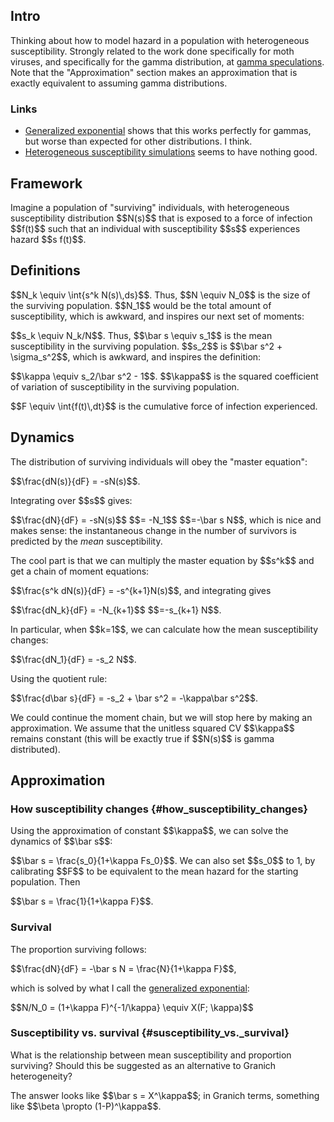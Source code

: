 Intro
-----

Thinking about how to model hazard in a population with heterogeneous
susceptibility. Strongly related to the work done specifically for moth
viruses, and specifically for the gamma distribution, at [gamma
speculations](gamma_speculations "wikilink"). Note that the
\"Approximation\" section makes an approximation that is exactly
equivalent to assuming gamma distributions.

### Links

-   [Generalized exponential](Generalized_exponential "wikilink") shows
    that this works perfectly for gammas, but worse than expected for
    other distributions. I think.
-   [Heterogeneous susceptibility
    simulations](Heterogeneous_susceptibility_simulations "wikilink")
    seems to have nothing good.

Framework
---------

Imagine a population of \"surviving\" individuals, with heterogeneous
susceptibility distribution \$\$N(s)\$\$ that is exposed to a force of
infection \$\$f(t)\$\$ such that an individual with susceptibility
\$\$s\$\$ experiences hazard \$\$s f(t)\$\$.

Definitions
-----------

\$\$N\_k \\equiv \\int{s\^k N(s)\\,ds}\$\$. Thus, \$\$N \\equiv N\_0\$\$
is the size of the surviving population. \$\$N\_1\$\$ would be the total
amount of susceptibility, which is awkward, and inspires our next set of
moments:

\$\$s\_k \\equiv N\_k/N\$\$. Thus, \$\$\\bar s \\equiv s\_1\$\$ is the
mean susceptibility in the surviving population. \$\$s\_2\$\$ is
\$\$\\bar s\^2 + \\sigma\_s\^2\$\$, which is awkward, and inspires the
definition:

\$\$\\kappa \\equiv s\_2/\\bar s\^2 - 1\$\$. \$\$\\kappa\$\$ is the
squared coefficient of variation of susceptibility in the surviving
population.

\$\$F \\equiv \\int{f(t)\\,dt}\$\$ is the cumulative force of infection
experienced.

Dynamics
--------

The distribution of surviving individuals will obey the \"master
equation\":

\$\$\\frac{dN(s)}{dF} = -sN(s)\$\$.

Integrating over \$\$s\$\$ gives:

\$\$\\frac{dN}{dF} = -sN(s)\$\$ \$\$= -N\_1\$\$ \$\$=-\\bar s N\$\$,
which is nice and makes sense: the instantaneous change in the number of
survivors is predicted by the *mean* susceptibility.

The cool part is that we can multiply the master equation by
\$\$s\^k\$\$ and get a chain of moment equations:

\$\$\\frac{s\^k dN(s)}{dF} = -s\^{k+1}N(s)\$\$, and integrating gives

\$\$\\frac{dN\_k}{dF} = -N\_{k+1}\$\$ \$\$=-s\_{k+1} N\$\$.

In particular, when \$\$k=1\$\$, we can calculate how the mean
susceptibility changes:

\$\$\\frac{dN\_1}{dF} = -s\_2 N\$\$.

Using the quotient rule:

\$\$\\frac{d\\bar s}{dF} = -s\_2 + \\bar s\^2 = -\\kappa\\bar s\^2\$\$.

We could continue the moment chain, but we will stop here by making an
approximation. We assume that the unitless squared CV \$\$\\kappa\$\$
remains constant (this will be exactly true if \$\$N(s)\$\$ is gamma
distributed).

Approximation
-------------

### How susceptibility changes {#how_susceptibility_changes}

Using the approximation of constant \$\$\\kappa\$\$, we can solve the
dynamics of \$\$\\bar s\$\$:

\$\$\\bar s = \\frac{s\_0}{1+\\kappa Fs\_0}\$\$. We can also set
\$\$s\_0\$\$ to 1, by calibrating \$\$F\$\$ to be equivalent to the mean
hazard for the starting population. Then

\$\$\\bar s = \\frac{1}{1+\\kappa F}\$\$.

### Survival

The proportion surviving follows:

\$\$\\frac{dN}{dF} = -\\bar s N = \\frac{N}{1+\\kappa F}\$\$,

which is solved by what I call the [generalized
exponential](generalized_exponential "wikilink"):

\$\$N/N\_0 = (1+\\kappa F)\^{-1/\\kappa} \\equiv X(F; \\kappa)\$\$

### Susceptibility vs. survival {#susceptibility_vs._survival}

What is the relationship between mean susceptibility and proportion
surviving? Should this be suggested as an alternative to Granich
heterogeneity?

The answer looks like \$\$\\bar s = X\^\\kappa\$\$; in Granich terms,
something like \$\$\\beta \\propto (1-P)\^\\kappa\$\$.
